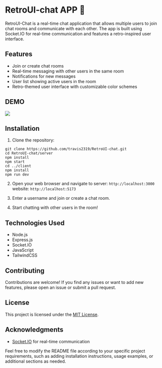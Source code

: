 
# RetroUI-chat APP 📱

RetroUI-Chat is a real-time chat application that allows multiple users to join chat rooms and communicate with each other. The app is built using Socket.IO for real-time communication and features a retro-inspired user interface.

## Features

- Join or create chat rooms
- Real-time messaging with other users in the same room
- Notifications for new messages
- User list showing active users in the room
- Retro-themed user interface with customizable color schemes
## DEMO
![](client/src/assets/4f731dd9-5754-45a0-9033-936047ac0eb7.gif)

## Installation

1. Clone the repository:
```
git clone https://github.com/travis2319/RetroUI-chat.git
cd RetroUI-chat/server
npm install
npm start
cd ../client
npm install
npm run dev
```

2. Open your web browser and navigate to 
server:  `http://localhost:3000`    
website: `http://localhost:5173`


3. Enter a username and join or create a chat room.

4. Start chatting with other users in the room!

## Technologies Used

- Node.js
- Express.js
- Socket.IO
- JavaScript
- TailwindCSS

## Contributing

Contributions are welcome! If you find any issues or want to add new features, please open an issue or submit a pull request.

## License

This project is licensed under the [MIT License](LICENSE).

## Acknowledgments

- [Socket.IO](https://socket.io/) for real-time communication

Feel free to modify the README file according to your specific project requirements, such as adding installation instructions, usage examples, or additional sections as needed.




